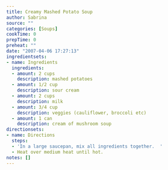 ```yaml
---
title: Creamy Mashed Potato Soup
author: Sabrina
source: ""
categories: [Soups]
cookTime: 0
prepTime: 0
preheat: ""
date: "2007-04-06 17:27:13"
ingredientsets:
- name: Ingredients
  ingredients:
  - amount: 2 cups
    description: mashed potatoes
  - amount: 1/2 cup
    description: sour cream
  - amount: 2 cups
    description: milk
  - amount: 3/4 cup
    description: veggies (cauliflower, broccoli etc)
  - amount: 1 can
    description: cream of mushroom soup
directionsets:
- name: Directions
  steps:
  - 'In a large saucepan, mix all ingredients together.  '
  - Heat over medium heat until hot.
notes: []
---
```


